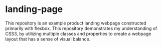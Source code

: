 # landing-page
This repository is an example product landing webpage constructed primarily with flexbox. This repository demonstrates my understanding of CSS3, by utilizing multiple classes and properties to create a webpage layout that has a sense of visual balance.
